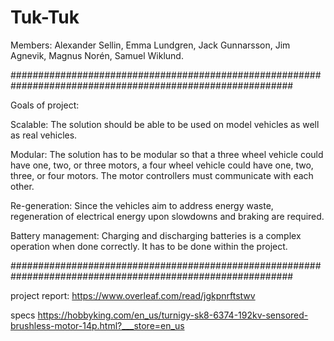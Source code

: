 # Tuk-Tuk

Members: Alexander Sellin, Emma Lundgren, Jack Gunnarsson, Jim Agnevik, Magnus Norén, Samuel Wiklund.

###########################################################################################################

Goals of project:

Scalable: The solution should be able to be used on model vehicles as well as real vehicles.

Modular: The solution has to be modular so that a three wheel vehicle could have one, two, or three
motors, a four wheel vehicle could have one, two, three, or four motors. The motor controllers must
communicate with each other.

Re-generation: Since the vehicles aim to address energy waste, regeneration of electrical energy
upon slowdowns and braking are required.

Battery management: Charging and discharging batteries is a complex operation when done
correctly. It has to be done within the project.

###########################################################################################################

project report: https://www.overleaf.com/read/jgkpnrftstwv

specs
https://hobbyking.com/en_us/turnigy-sk8-6374-192kv-sensored-brushless-motor-14p.html?___store=en_us
